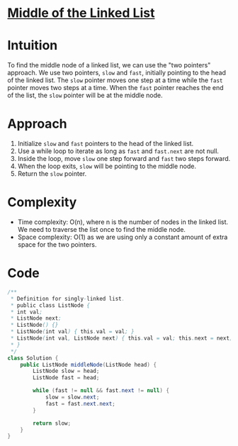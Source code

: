 # [Middle of the Linked List](https://leetcode.com/problems/middle-of-the-linked-list/description/?envType=daily-question&envId=2024-03-07)
# Intuition
To find the middle node of a linked list, we can use the "two pointers" approach. We use two pointers, `slow` and `fast`, initially pointing to the head of the linked list. The `slow` pointer moves one step at a time while the `fast` pointer moves two steps at a time. When the `fast` pointer reaches the end of the list, the `slow` pointer will be at the middle node.

# Approach
1. Initialize `slow` and `fast` pointers to the head of the linked list.
2. Use a while loop to iterate as long as `fast` and `fast.next` are not null.
3. Inside the loop, move `slow` one step forward and `fast` two steps forward.
4. When the loop exits, `slow` will be pointing to the middle node.
5. Return the `slow` pointer.

# Complexity
- Time complexity: O(n), where n is the number of nodes in the linked list. We need to traverse the list once to find the middle node.
- Space complexity: O(1) as we are using only a constant amount of extra space for the two pointers.

# Code
```java
/**
 * Definition for singly-linked list.
 * public class ListNode {
 * int val;
 * ListNode next;
 * ListNode() {}
 * ListNode(int val) { this.val = val; }
 * ListNode(int val, ListNode next) { this.val = val; this.next = next; }
 * }
 */
class Solution {
    public ListNode middleNode(ListNode head) {
        ListNode slow = head;
        ListNode fast = head;

        while (fast != null && fast.next != null) {
            slow = slow.next;
            fast = fast.next.next;
        }

        return slow;
    }
}
```
